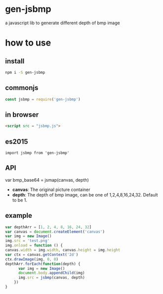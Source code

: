 # gen-jsbmp
a javascript lib to generate different depth of bmp image

# how to use

## install

```bash
npm i -S gen-jsbmp
```

## commonjs

```javascript
const jsbmp = require('gen-jsbmp')
```

## in browser

```html
<script src = "jsbmp.js">
```

## es2015

```javascriot
import jsbmp from 'gen-jsbmp'
```

## API

var bmp_base64 = jsmap(canvas, depth)

* <b>canvas</b>: The original picture container
* <b>depth</b>: The depth of bmp image, can be one of 1,2,4,8,16,24,32. Default to be 1.

## example

```javascript
var depthArr = [1, 2, 4, 8, 16, 24, 32]
var canvas = document.createElement('canvas')
var img = new Image()
img.src = 'test.png'
img.onload = function () {
canvas.width = img.width, canvas.height = img.height
var ctx = canvas.getContext('2d')
ctx.drawImage(img, 0, 0)
depthArr.forEach(function(depth) {
	  var img = new Image()
	  document.body.appendChild(img)
	  img.src = jsbmp(canvas, depth)
	})
}

```
